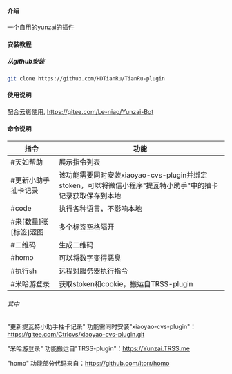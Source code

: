 #### 介绍

一个自用的yunzai的插件

#### 安装教程

##### 从github安装
```bash
git clone https://github.com/HDTianRu/TianRu-plugin
```

#### 使用说明
配合云崽使用, https://gitee.com/Le-niao/Yunzai-Bot

#### 命令说明

|指令|功能|
|-----|-----|
|#天如帮助|展示指令列表|
|#更新小助手抽卡记录|该功能需要同时安装xiaoyao-cvs-plugin并绑定stoken，可以将微信小程序"提瓦特小助手"中的抽卡记录获取保存到本地|
|#code|执行各种语言，不影响本地|
|#来[数量]张[标签]涩图|多个标签空格隔开|
|#二维码|生成二维码|
|#homo|可以将数字变得恶臭|
|#执行sh|远程对服务器执行指令|
|#米哈游登录|获取stoken和cookie，搬运自TRSS-plugin|


###### 其中
"更新提瓦特小助手抽卡记录" 功能需同时安装"xiaoyao-cvs-plugin"：https://gitee.com/Ctrlcvs/xiaoyao-cvs-plugin.git

"米哈游登录" 功能搬运自"TRSS-plugin"：https://Yunzai.TRSS.me

"homo" 功能部分代码来自：https://github.com/itorr/homo